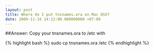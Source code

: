 ```yaml
---
layout: post
title: Where do I put tnsnames.ora on Mac OSX?
date: 2009-11-16 14:12:00.000000000 +07:00
---
```

##Answer: Copy your tnsnames.ora to /etc with

{% highlight bash %}
sudo cp tnsnames.ora /etc
{% endhighlight %}
  
